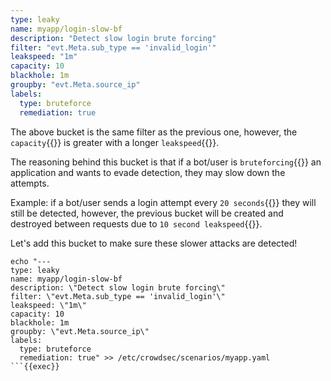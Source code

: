 ```yaml
---
type: leaky
name: myapp/login-slow-bf
description: "Detect slow login brute forcing"
filter: "evt.Meta.sub_type == 'invalid_login'"
leakspeed: "1m"
capacity: 10
blackhole: 1m
groupby: "evt.Meta.source_ip"
labels:
  type: bruteforce
  remediation: true
```

The above bucket is the same filter as the previous one, however, the `capacity`{{}} is greater with a longer `leakspeed`{{}}.

The reasoning behind this bucket is that if a bot/user is `bruteforcing`{{}} an application and wants to evade detection, they may slow down the attempts. 

Example: if a bot/user sends a login attempt every `20 seconds`{{}} they will still be detected, however, the previous bucket will be created and destroyed between requests due to `10 second leakspeed`{{}}.

Let's add this bucket to make sure these slower attacks are detected!
```
echo "---
type: leaky
name: myapp/login-slow-bf
description: \"Detect slow login brute forcing\"
filter: \"evt.Meta.sub_type == 'invalid_login'\"
leakspeed: \"1m\"
capacity: 10
blackhole: 1m
groupby: \"evt.Meta.source_ip\"
labels:
  type: bruteforce
  remediation: true" >> /etc/crowdsec/scenarios/myapp.yaml
```{{exec}}
